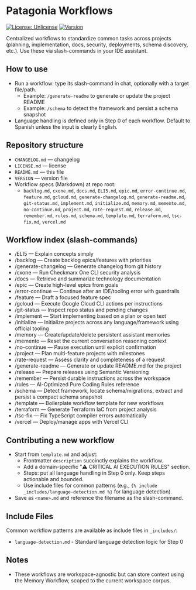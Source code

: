 # Patagonia Workflows

[![License: Unlicense](https://img.shields.io/badge/license-Unlicense-blue.svg)](https://unlicense.org/)
[![Version](https://img.shields.io/badge/version-v0.1.0--alpha.5-blue.svg)](https://github.com/mayeco/patagonia/releases/tag/v0.1.0-alpha.5)

Centralized workflows to standardize common tasks across projects (planning, implementation, docs, security, deployments, schema discovery, etc.). Use these via slash-commands in your IDE assistant.

## How to use

- Run a workflow: type its slash-command in chat, optionally with a target file/path.
  - Example: `/generate-readme` to generate or update the project README
  - Example: `/schema` to detect the framework and persist a schema snapshot
- Language handling is defined only in Step 0 of each workflow. Default to Spanish unless the input is clearly English.

## Repository structure

- `CHANGELOG.md` — changelog
- `LICENSE.md` — license
- `README.md` — this file
- `VERSION` — version file
- Workflow specs (Markdown) at repo root:
  - `backlog.md`, `cxone.md`, `docs.md`, `ELI5.md`, `epic.md`, `error-continue.md`, `feature.md`, `gcloud.md`, `generate-changelog.md`, `generate-readme.md`, `git-status.md`, `implement.md`, `initialize.md`, `memory.md`, `memento.md`, `no-continue.md`, `project.md`, `rate-request.md`, `release.md`, `remember.md`, `rules.md`, `schema.md`, `template.md`, `terraform.md`, `tsc-fix.md`, `vercel.md`

## Workflow index (slash-commands)

- /ELI5 — Explain concepts simply
- /backlog — Create backlog epics/features with priorities
- /generate-changelog — Generate changelog from git history
- /cxone — Run Checkmarx One CLI security analysis
- /docs — Retrieve and summarize technology documentation
- /epic — Create high-level epics from goals
- /error-continue — Continue after an IDE/tooling error with guardrails
- /feature — Draft a focused feature spec
- /gcloud — Execute Google Cloud CLI actions per instructions
- /git-status — Inspect repo status and pending changes
- /implement — Start implementing based on a plan or open text
- /initialize — Initialize projects across any language/framework using official tooling
- /memory — Create/update/delete persistent assistant memories
- /memento — Reset the current conversation reasoning context
- /no-continue — Pause execution until explicit confirmation
- /project — Plan multi-feature projects with milestones
- /rate-request — Assess clarity and completeness of a request
- /generate-readme — Generate or update README.md for the project
- /release — Prepare releases using Semantic Versioning
- /remember — Persist durable instructions across the workspace
- /rules — AI-Optimized Pure Coding Rules reference
- /schema — Detect framework, locate schema/migrations, extract and persist a compact schema snapshot
- /template — Boilerplate workflow template for new workflows
- /terraform — Generate Terraform IaC from project analysis
- /tsc-fix — Fix TypeScript compiler errors automatically
- /vercel — Deploy/manage apps with Vercel CLI

## Contributing a new workflow

- Start from `template.md` and adjust:
  - Frontmatter `description` succinctly explains the workflow.
  - Add a domain-specific "⚠️ CRITICAL AI EXECUTION RULES" section.
  - Steps: put all language handling in Step 0 only. Keep steps actionable and bounded.
  - Use include files for common patterns (e.g., `{% include _includes/language-detection.md %}` for language detection).
- Save as `<name>.md` and reference the filename as the slash-command.

## Include Files

Common workflow patterns are available as include files in `_includes/`:
- `language-detection.md` - Standard language detection logic for Step 0

## Notes

- These workflows are workspace-agnostic but can store context using the Memory Workflow, scoped to the current workspace corpus.
